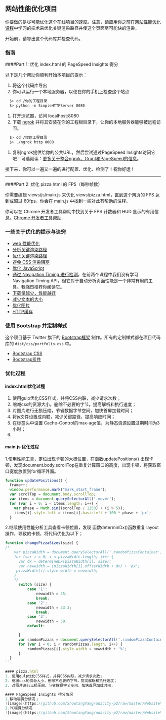 ## 网站性能优化项目

你要做的是尽可能优化这个在线项目的速度。注意，请应用你之前在[网站性能优化课程](https://cn.udacity.com/course/website-performance-optimization--ud884/)中学习的技术来优化关键渲染路径并使这个页面尽可能快的渲染。

开始前，请导出这个代码库并检查代码。

### 指南

####Part 1: 优化 index.html 的 PageSpeed Insights 得分

以下是几个帮助你顺利开始本项目的提示：

1. 将这个代码库导出
2. 你可以运行一个本地服务器，以便在你的手机上检查这个站点

```bash
  $> cd /你的工程目录
  $> python -m SimpleHTTPServer 8080
```

1. 打开浏览器，访问 localhost:8080
2. 下载 [ngrok](https://ngrok.com/) 并将其安装在你的工程根目录下，让你的本地服务器能够被远程访问。

``` bash
  $> cd /你的工程目录
  $> ./ngrok http 8080
```

1. 复制ngrok提供给你的公共URL，然后尝试通过PageSpeed Insights访问它吧！可选阅读：[更多关于整合ngrok、Grunt和PageSpeed的信息](http://www.jamescryer.com/2014/06/12/grunt-pagespeed-and-ngrok-locally-testing/)。

接下来，你可以一遍又一遍的进行配置、优化、检测了！祝你好运！

----

####Part 2: 优化 pizza.html 的 FPS（每秒帧数）

你需要编辑 views/js/main.js 来优化 views/pizza.html，直到这个网页的 FPS 达到或超过 60fps。你会在 main.js 中找到一些对此有帮助的注释。

你可以在 Chrome 开发者工具帮助中找到关于 FPS 计数器和 HUD 显示的有用信息。[Chrome 开发者工具帮助](https://developer.chrome.com/devtools/docs/tips-and-tricks).

### 一些关于优化的提示与诀窍
* [web 性能优化](https://developers.google.com/web/fundamentals/performance/ "web 性能")
* [分析关键渲染路径](https://developers.google.com/web/fundamentals/performance/critical-rendering-path/analyzing-crp.html "分析关键渲染路径")
* [优化关键渲染路径](https://developers.google.com/web/fundamentals/performance/critical-rendering-path/optimizing-critical-rendering-path.html "优化关键渲染路径！")
* [避免 CSS 渲染阻塞](https://developers.google.com/web/fundamentals/performance/critical-rendering-path/render-blocking-css.html "css渲染阻塞")
* [优化 JavaScript](https://developers.google.com/web/fundamentals/performance/critical-rendering-path/adding-interactivity-with-javascript.html "javascript")
* [通过 Navigation Timing 进行检测](https://developers.google.com/web/fundamentals/performance/critical-rendering-path/measure-crp.html "nav timing api")。在前两个课程中我们没有学习 Navigation Timing API，但它对于自动分析页面性能是一个非常有用的工具。我强烈推荐你阅读它。
* <a href="https://developers.google.com/web/fundamentals/performance/optimizing-content-efficiency/eliminate-downloads.html">下载量越少，性能越好</a>
* <a href="https://developers.google.com/web/fundamentals/performance/optimizing-content-efficiency/optimize-encoding-and-transfer.html">减少文本的大小</a>
* <a href="https://developers.google.com/web/fundamentals/performance/optimizing-content-efficiency/image-optimization.html">优化图片</a>
* <a href="https://developers.google.com/web/fundamentals/performance/optimizing-content-efficiency/http-caching.html">HTTP缓存</a>

### 使用 Bootstrap 并定制样式
这个项目基于 Twitter 旗下的 <a href="http://getbootstrap.com/">Bootstrap框架</a> 制作。所有的定制样式都在项目代码库的 `dist/css/portfolio.css` 中。

* <a href="http://getbootstrap.com/css/">Bootstrap CSS</a>
* <a href="http://getbootstrap.com/components/">Bootstrap组件</a>

### 优化过程
#### index.html优化过程
1. 使用gulp优化CSS样式，并将CSS内联，减少请求次数；
2. 缩减css的资源大小，删除不必要的字节，提高解析和执行速度； 
3. 对图片进行无损压缩，节省数据字节空间，加快首屏加载时间；
4. 将js文件设置成内联，减少关键路径，提高响应时间；
5. 在标签头中设置 Cache-Control的max-age值，为静态资源设置过期时间为3小时；
1. 

#### main.js 优化过程
1.使用性能工具，定位出现卡顿的大概位置，在函数updatePositions() 出现卡顿，发现document.body.scrollTop在重复计算窗口的高度，出现卡顿，将获取窗口宽度放置到for循环外面。
```javascript
function updatePositions() {
  frame++;
  window.performance.mark("mark_start_frame");
  var scrolTop = document.body.scrollTop;
  var items = document.querySelectorAll('.mover');
  for (var i = 0; i < items.length; i++) {
    var phase = Math.sin((scrolTop / 1250) + (i % 5));
    items[i].style.left = items[i].basicLeft + 100 * phase + 'px';
  }
```
2.继续使用性能分析工具查看卡顿位置，发现 函数determinDx()函数重复 layout 操作，导致的卡顿，将代码优化为以下；
```javascript
function changePizzaSizes(size) {
/*
    var pizzaWidth = document.querySelectorAll('.randomPizzaContainer');
    for (var i = 0; i < pizzaWidth.length; i++) {
      var dx = determineDx(pizzaWidth[i], size);
      var newwidth = (pizzaWidth[i].offsetWidth + dx) + 'px';
     pizzaWidth[i].style.width = newwidth;
    }
    */
      switch (size) {
          case '1':
              newwidth = 25;
              break;
          case '2':
              newwidth = 33.3;
              break;
          case '3':
              newwidth = 50;
          default:

      }
      var randomPizzas = document.querySelectorAll('.randomPizzaContainer');
      for (var i = 0; i < randomPizzas.length; i++) {
          randomPizzas[i].style.width = newwidth + '%';
      }
  }
``

#### pizza.html
1. 使用gulp优化CSS样式，并将CSS内联，减少请求次数；
2. 缩减css的资源大小，删除不必要的字节，提高解析和执行速度； 
3. 对图片进行无损压缩，节省数据字节空间，加快首屏加载时间;

#### PageSpeed Insights 得分情况
1.移动端得分情况；
![image](https://github.com/ShoutangYang/udacity-p2/raw/master/Website%20Optimization_zh/img/mobile-score.JPG)
2.PC端得分情况
![image](https://github.com/ShoutangYang/udacity-p2/raw/master/Website%20Optimization_zh/img/computer-score.JPG)